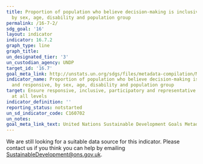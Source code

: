 ```yaml
---
title: Proportion of population who believe decision-making is inclusive and responsive,
  by sex, age, disability and population group
permalink: /16-7-2/
sdg_goal: '16'
layout: indicator
indicator: 16.7.2
graph_type: line
graph_title:
un_designated_tier: '3'
un_custodian_agency: UNDP
target_id: '16.7'
goal_meta_link: http://unstats.un.org/sdgs/files/metadata-compilation/Metadata-Goal-16.pdf
indicator_name: Proportion of population who believe decision-making is inclusive
  and responsive, by sex, age, disability and population group
target: Ensure responsive, inclusive, participatory and representative decision-making
  at all levels
indicator_definition: ''
reporting_status: notstarted
un_sd_indicator_code: C160702
un_notes:
goal_meta_link_text: United Nations Sustainable Development Goals Metadata (pdf 1361kB)
---
```


We are still looking for a suitable data source for this indicator. Please contact us if you think you can help by emailing <a href="mailto:SustainableDevelopment@ons.gov.uk">SustainableDevelopment@ons.gov.uk</a>.


